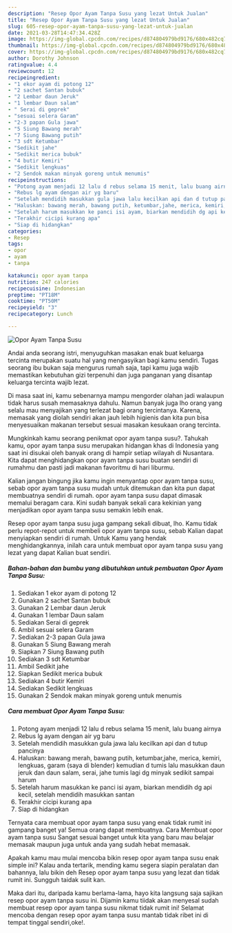 ```yaml
---
description: "Resep Opor Ayam Tanpa Susu yang lezat Untuk Jualan"
title: "Resep Opor Ayam Tanpa Susu yang lezat Untuk Jualan"
slug: 605-resep-opor-ayam-tanpa-susu-yang-lezat-untuk-jualan
date: 2021-03-28T14:47:34.428Z
image: https://img-global.cpcdn.com/recipes/d874804979bd9176/680x482cq70/opor-ayam-tanpa-susu-foto-resep-utama.jpg
thumbnail: https://img-global.cpcdn.com/recipes/d874804979bd9176/680x482cq70/opor-ayam-tanpa-susu-foto-resep-utama.jpg
cover: https://img-global.cpcdn.com/recipes/d874804979bd9176/680x482cq70/opor-ayam-tanpa-susu-foto-resep-utama.jpg
author: Dorothy Johnson
ratingvalue: 4.4
reviewcount: 12
recipeingredient:
- "1 ekor ayam di potong 12"
- "2 sachet Santan bubuk"
- "2 Lembar daun Jeruk"
- "1 lembar Daun salam"
- " Serai di geprek"
- "sesuai selera Garam"
- "2-3 papan Gula jawa"
- "5 Siung Bawang merah"
- "7 Siung Bawang putih"
- "3 sdt Ketumbar"
- "Sedikit jahe"
- "Sedikit merica bubuk"
- "4 butir Kemiri"
- "Sedikit lengkuas"
- "2 Sendok makan minyak goreng untuk menumis"
recipeinstructions:
- "Potong ayam menjadi 12 lalu d rebus selama 15 menit, lalu buang airnya"
- "Rebus lg ayam dengan air yg baru"
- "Setelah mendidih masukkan gula jawa lalu kecilkan api dan d tutup pancinya"
- "Haluskan: bawang merah, bawang putih, ketumbar,jahe, merica, kemiri, lengkuas, garam (saya di blender) kemudian d tumis lalu masukkan daun jeruk dan daun salam, serai, jahe tumis lagi dg minyak sedikit sampai harum"
- "Setelah harum masukkan ke panci isi ayam, biarkan mendidih dg api kecil, setelah mendidih masukkan santan"
- "Terakhir cicipi kurang apa"
- "Siap di hidangkan"
categories:
- Resep
tags:
- opor
- ayam
- tanpa

katakunci: opor ayam tanpa 
nutrition: 247 calories
recipecuisine: Indonesian
preptime: "PT18M"
cooktime: "PT50M"
recipeyield: "3"
recipecategory: Lunch

---
```



![Opor Ayam Tanpa Susu](https://img-global.cpcdn.com/recipes/d874804979bd9176/680x482cq70/opor-ayam-tanpa-susu-foto-resep-utama.jpg)

Andai anda seorang istri, menyuguhkan masakan enak buat keluarga tercinta merupakan suatu hal yang mengasyikan bagi kamu sendiri. Tugas seorang ibu bukan saja mengurus rumah saja, tapi kamu juga wajib memastikan kebutuhan gizi terpenuhi dan juga panganan yang disantap keluarga tercinta wajib lezat.

Di masa  saat ini, kamu sebenarnya mampu mengorder olahan jadi walaupun tidak harus susah memasaknya dahulu. Namun banyak juga lho orang yang selalu mau menyajikan yang terlezat bagi orang tercintanya. Karena, memasak yang diolah sendiri akan jauh lebih higienis dan kita pun bisa menyesuaikan makanan tersebut sesuai masakan kesukaan orang tercinta. 



Mungkinkah kamu seorang penikmat opor ayam tanpa susu?. Tahukah kamu, opor ayam tanpa susu merupakan hidangan khas di Indonesia yang saat ini disukai oleh banyak orang di hampir setiap wilayah di Nusantara. Kita dapat menghidangkan opor ayam tanpa susu buatan sendiri di rumahmu dan pasti jadi makanan favoritmu di hari liburmu.

Kalian jangan bingung jika kamu ingin menyantap opor ayam tanpa susu, sebab opor ayam tanpa susu mudah untuk ditemukan dan kita pun dapat membuatnya sendiri di rumah. opor ayam tanpa susu dapat dimasak memalui beragam cara. Kini sudah banyak sekali cara kekinian yang menjadikan opor ayam tanpa susu semakin lebih enak.

Resep opor ayam tanpa susu juga gampang sekali dibuat, lho. Kamu tidak perlu repot-repot untuk membeli opor ayam tanpa susu, sebab Kalian dapat menyiapkan sendiri di rumah. Untuk Kamu yang hendak menghidangkannya, inilah cara untuk membuat opor ayam tanpa susu yang lezat yang dapat Kalian buat sendiri.

<!--inarticleads1-->

##### Bahan-bahan dan bumbu yang dibutuhkan untuk pembuatan Opor Ayam Tanpa Susu:

1. Sediakan 1 ekor ayam di potong 12
1. Gunakan 2 sachet Santan bubuk
1. Gunakan 2 Lembar daun Jeruk
1. Gunakan 1 lembar Daun salam
1. Sediakan  Serai di geprek
1. Ambil sesuai selera Garam
1. Sediakan 2-3 papan Gula jawa
1. Gunakan 5 Siung Bawang merah
1. Siapkan 7 Siung Bawang putih
1. Sediakan 3 sdt Ketumbar
1. Ambil Sedikit jahe
1. Siapkan Sedikit merica bubuk
1. Sediakan 4 butir Kemiri
1. Sediakan Sedikit lengkuas
1. Gunakan 2 Sendok makan minyak goreng untuk menumis




<!--inarticleads2-->

##### Cara membuat Opor Ayam Tanpa Susu:

1. Potong ayam menjadi 12 lalu d rebus selama 15 menit, lalu buang airnya
1. Rebus lg ayam dengan air yg baru
1. Setelah mendidih masukkan gula jawa lalu kecilkan api dan d tutup pancinya
1. Haluskan: bawang merah, bawang putih, ketumbar,jahe, merica, kemiri, lengkuas, garam (saya di blender) kemudian d tumis lalu masukkan daun jeruk dan daun salam, serai, jahe tumis lagi dg minyak sedikit sampai harum
1. Setelah harum masukkan ke panci isi ayam, biarkan mendidih dg api kecil, setelah mendidih masukkan santan
1. Terakhir cicipi kurang apa
1. Siap di hidangkan




Ternyata cara membuat opor ayam tanpa susu yang enak tidak rumit ini gampang banget ya! Semua orang dapat membuatnya. Cara Membuat opor ayam tanpa susu Sangat sesuai banget untuk kita yang baru mau belajar memasak maupun juga untuk anda yang sudah hebat memasak.

Apakah kamu mau mulai mencoba bikin resep opor ayam tanpa susu enak simple ini? Kalau anda tertarik, mending kamu segera siapin peralatan dan bahannya, lalu bikin deh Resep opor ayam tanpa susu yang lezat dan tidak rumit ini. Sungguh taidak sulit kan. 

Maka dari itu, daripada kamu berlama-lama, hayo kita langsung saja sajikan resep opor ayam tanpa susu ini. Dijamin kamu tiidak akan menyesal sudah membuat resep opor ayam tanpa susu nikmat tidak rumit ini! Selamat mencoba dengan resep opor ayam tanpa susu mantab tidak ribet ini di tempat tinggal sendiri,oke!.

